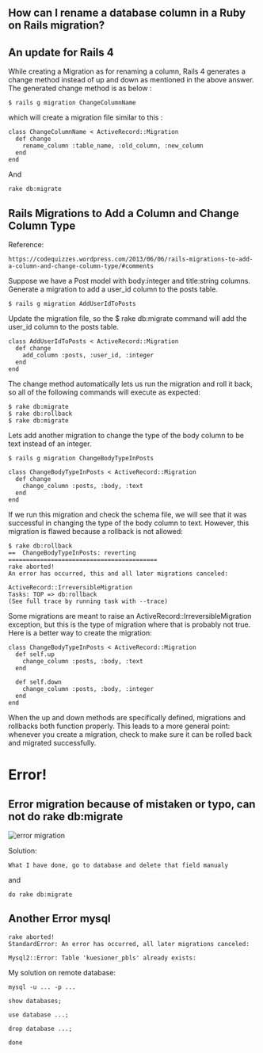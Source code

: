 ## How can I rename a database column in a Ruby on Rails migration?

## An update for Rails 4

While creating a Migration as for renaming a column, Rails 4 generates a change method instead of up and down as mentioned in the above answer. The generated change method is as below :

	$ rails g migration ChangeColumnName

which will create a migration file similar to this :

	class ChangeColumnName < ActiveRecord::Migration
	  def change
	    rename_column :table_name, :old_column, :new_column
	  end
	end

And
 
 	rake db:migrate	

## Rails Migrations to Add a Column and Change Column Type
	
Reference:

	https://codequizzes.wordpress.com/2013/06/06/rails-migrations-to-add-a-column-and-change-column-type/#comments

Suppose we have a Post model with body:integer and title:string columns. Generate a migration to add a user_id column to the posts table.

	$ rails g migration AddUserIdToPosts
	
Update the migration file, so the $ rake db:migrate command will add the user_id column to the posts table.

	class AddUserIdToPosts < ActiveRecord::Migration
	  def change
	    add_column :posts, :user_id, :integer
	  end
	end

The change method automatically lets us run the migration and roll it back, so all of the following commands will execute as expected:

	$ rake db:migrate
	$ rake db:rollback
	$ rake db:migrate

Lets add another migration to change the type of the body column to be text instead of an integer.

	$ rails g migration ChangeBodyTypeInPosts
	
	class ChangeBodyTypeInPosts < ActiveRecord::Migration
	  def change
	    change_column :posts, :body, :text
	  end
	end
	
If we run this migration and check the schema file, we will see that it was successful in changing the type of the body column to text. However, this migration is flawed because a rollback is not allowed:

	$ rake db:rollback
	==  ChangeBodyTypeInPosts: reverting ==========================================
	rake aborted!
	An error has occurred, this and all later migrations canceled:
	 
	ActiveRecord::IrreversibleMigration
	Tasks: TOP => db:rollback
	(See full trace by running task with --trace)
	
Some migrations are meant to raise an ActiveRecord::IrreversibleMigration exception, but this is the type of migration where that is probably not true. Here is a better way to create the migration:

	class ChangeBodyTypeInPosts < ActiveRecord::Migration
	  def self.up
	    change_column :posts, :body, :text
	  end
	 
	  def self.down
	    change_column :posts, :body, :integer
	  end
	end

When the up and down methods are specifically defined, migrations and rollbacks both function properly. This leads to a more general point: whenever you create a migration, check to make sure it can be rolled back and migrated successfully.	

# Error!

## Error migration because of mistaken or typo, can not do rake db:migrate

![error migration](http://res.cloudinary.com/medio/image/upload/v1472528990/error_migration_vqznez.png)

Solution:

	What I have done, go to database and delete that field manualy

and 

	do rake db:migrate

## Another Error mysql

	rake aborted!
	StandardError: An error has occurred, all later migrations canceled:

	Mysql2::Error: Table 'kuesioner_pbls' already exists:

My solution on remote database:

	mysql -u ... -p ...

	show databases;

	use database ...;

	drop database ...;

	done 	



